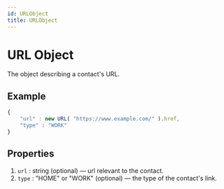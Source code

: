 ```yaml
---
id: URLObject
title: URLObject
---
```


# URL Object
The object describing a contact's URL.

## Example
```js
{
    "url" : new URL( "https://www.example.com/" ).href,
    "type" : "WORK"
}
```

## Properties
1. `url` : string (optional) — url relevant to the contact.
2. `type` : "HOME" or "WORK" (optional) — the type of the contact's link.
